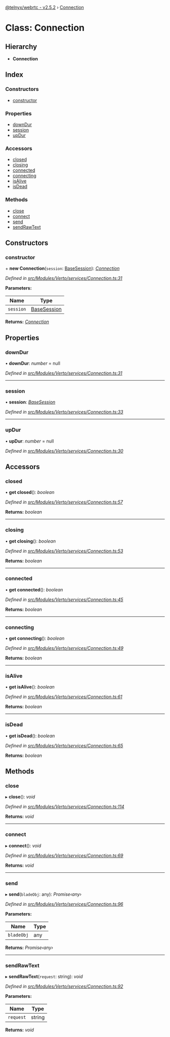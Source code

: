 [@telnyx/webrtc - v2.5.2](../README.md) › [Connection](connection.md)

# Class: Connection

## Hierarchy

* **Connection**

## Index

### Constructors

* [constructor](connection.md#constructor)

### Properties

* [downDur](connection.md#downdur)
* [session](connection.md#session)
* [upDur](connection.md#updur)

### Accessors

* [closed](connection.md#closed)
* [closing](connection.md#closing)
* [connected](connection.md#connected)
* [connecting](connection.md#connecting)
* [isAlive](connection.md#isalive)
* [isDead](connection.md#isdead)

### Methods

* [close](connection.md#close)
* [connect](connection.md#connect)
* [send](connection.md#send)
* [sendRawText](connection.md#sendrawtext)

## Constructors

###  constructor

\+ **new Connection**(`session`: [BaseSession](basesession.md)): *[Connection](connection.md)*

*Defined in [src/Modules/Verto/services/Connection.ts:31](https://github.com/team-telnyx/webrtc/blob/main/packages/js/src/Modules/Verto/services/Connection.ts#L31)*

**Parameters:**

Name | Type |
------ | ------ |
`session` | [BaseSession](basesession.md) |

**Returns:** *[Connection](connection.md)*

## Properties

###  downDur

• **downDur**: *number* =  null

*Defined in [src/Modules/Verto/services/Connection.ts:31](https://github.com/team-telnyx/webrtc/blob/main/packages/js/src/Modules/Verto/services/Connection.ts#L31)*

___

###  session

• **session**: *[BaseSession](basesession.md)*

*Defined in [src/Modules/Verto/services/Connection.ts:33](https://github.com/team-telnyx/webrtc/blob/main/packages/js/src/Modules/Verto/services/Connection.ts#L33)*

___

###  upDur

• **upDur**: *number* =  null

*Defined in [src/Modules/Verto/services/Connection.ts:30](https://github.com/team-telnyx/webrtc/blob/main/packages/js/src/Modules/Verto/services/Connection.ts#L30)*

## Accessors

###  closed

• **get closed**(): *boolean*

*Defined in [src/Modules/Verto/services/Connection.ts:57](https://github.com/team-telnyx/webrtc/blob/main/packages/js/src/Modules/Verto/services/Connection.ts#L57)*

**Returns:** *boolean*

___

###  closing

• **get closing**(): *boolean*

*Defined in [src/Modules/Verto/services/Connection.ts:53](https://github.com/team-telnyx/webrtc/blob/main/packages/js/src/Modules/Verto/services/Connection.ts#L53)*

**Returns:** *boolean*

___

###  connected

• **get connected**(): *boolean*

*Defined in [src/Modules/Verto/services/Connection.ts:45](https://github.com/team-telnyx/webrtc/blob/main/packages/js/src/Modules/Verto/services/Connection.ts#L45)*

**Returns:** *boolean*

___

###  connecting

• **get connecting**(): *boolean*

*Defined in [src/Modules/Verto/services/Connection.ts:49](https://github.com/team-telnyx/webrtc/blob/main/packages/js/src/Modules/Verto/services/Connection.ts#L49)*

**Returns:** *boolean*

___

###  isAlive

• **get isAlive**(): *boolean*

*Defined in [src/Modules/Verto/services/Connection.ts:61](https://github.com/team-telnyx/webrtc/blob/main/packages/js/src/Modules/Verto/services/Connection.ts#L61)*

**Returns:** *boolean*

___

###  isDead

• **get isDead**(): *boolean*

*Defined in [src/Modules/Verto/services/Connection.ts:65](https://github.com/team-telnyx/webrtc/blob/main/packages/js/src/Modules/Verto/services/Connection.ts#L65)*

**Returns:** *boolean*

## Methods

###  close

▸ **close**(): *void*

*Defined in [src/Modules/Verto/services/Connection.ts:114](https://github.com/team-telnyx/webrtc/blob/main/packages/js/src/Modules/Verto/services/Connection.ts#L114)*

**Returns:** *void*

___

###  connect

▸ **connect**(): *void*

*Defined in [src/Modules/Verto/services/Connection.ts:69](https://github.com/team-telnyx/webrtc/blob/main/packages/js/src/Modules/Verto/services/Connection.ts#L69)*

**Returns:** *void*

___

###  send

▸ **send**(`bladeObj`: any): *Promise‹any›*

*Defined in [src/Modules/Verto/services/Connection.ts:96](https://github.com/team-telnyx/webrtc/blob/main/packages/js/src/Modules/Verto/services/Connection.ts#L96)*

**Parameters:**

Name | Type |
------ | ------ |
`bladeObj` | any |

**Returns:** *Promise‹any›*

___

###  sendRawText

▸ **sendRawText**(`request`: string): *void*

*Defined in [src/Modules/Verto/services/Connection.ts:92](https://github.com/team-telnyx/webrtc/blob/main/packages/js/src/Modules/Verto/services/Connection.ts#L92)*

**Parameters:**

Name | Type |
------ | ------ |
`request` | string |

**Returns:** *void*
